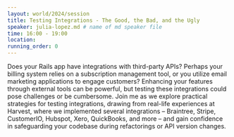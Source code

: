 ```yaml
---
layout: world/2024/session
title: Testing Integrations - The Good, the Bad, and the Ugly
speaker: julia-lopez.md # name of md speaker file
time: 16:00 - 19:00
location: 
running_order: 0
---
```


Does your Rails app have integrations with third-party APIs? Perhaps your billing system relies on a subscription management tool, or you utilize email marketing applications to engage customers? Enhancing your features through external tools can be powerful, but testing these integrations could pose challenges or be cumbersome. Join me as we explore practical strategies for testing integrations, drawing from real-life experiences at Harvest, where we implemented several integrations – Braintree, Stripe, CustomerIO, Hubspot, Xero, QuickBooks, and more – and gain confidence in safeguarding your codebase during refactorings or API version changes.